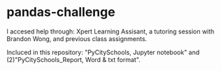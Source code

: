 # pandas-challenge

I accesed help through: Xpert Learning Assisant, a tutoring session with Brandon Wong, and previous class assignments. 

Incluced in this repository: "PyCitySchools, Jupyter notebook" and (2)"PyCitySchools_Report, Word & txt format".
